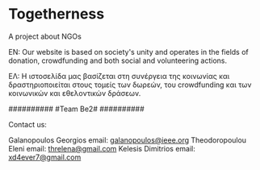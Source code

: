 # Togetherness
A project about NGOs

EN: 
Our website is based on society's unity and operates in the fields of donation,
crowdfunding and both social and volunteering actions. 

ΕΛ:
Η ιστοσελίδα μας βασίζεται στη συνέργεια της κοινωνίας και δραστηριοποιείται στους τομείς των δωρεών, 
τoυ crowdfunding και των κοινωνικών και εθελοντικών δράσεων.

##########
#Team Be2#
##########

Contact us:

Galanopoulos Georgios email:  galanopoulos@ieee.org
Theodoropoulou Eleni  email: threlena@gmail.com 
Kelesis Dimitrios email: xd4ever7@gmail.com
